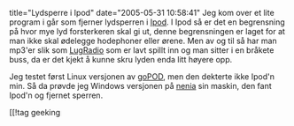 title="Lydsperre i Ipod"
date="2005-05-31 10:58:41"
Jeg kom over et lite program i går som fjerner lydsperren i <a href="http://www.apple.com/no/ipodmini/">Ipod</a>. I Ipod så er det en begrensning på hvor mye lyd forsterkeren skal gi ut, denne begrensningen er laget for at man ikke skal ødelegge hodephoner eller ørene. Men av og til så har man mp3'er slik som <a href="http://lugradio.org/">LugRadio</a> som er lavt spillt inn og man sitter i en bråkete buss, da er det kjekt å kunne skru lyden enda litt høyere opp.

Jeg testet først Linux versjonen av <a href="http://gopod.free-go.net/index_en.htm">goPOD</a>, men den dekterte ikke Ipod'n min. Så da prøvde jeg Windows versjonen på <a href="http://nenia.slaskdot.org">nenia</a> sin maskin, den fant Ipod'n og fjernet sperren.

[[!tag  geeking
